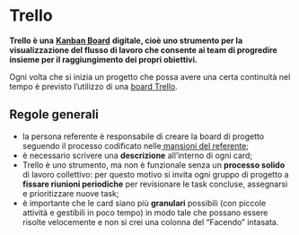 # Trello

**Trello è una** [**Kanban Board**](https://www.youtube.com/watch?v=6lGQIlnHUww) **digitale, cioè uno strumento per la visualizzazione del flusso di lavoro che consente ai team di progredire insieme per il raggiungimento dei propri obiettivi.**

Ogni volta che si inizia un progetto che possa avere una certa continuità nel tempo è previsto l’utilizzo di una [board Trello](https://trello.com/w/ecosistemica1/home).

## Regole generali

* la persona referente è responsabile di creare la board di progetto seguendo il processo codificato nelle[ mansioni del referente](../../partecipazione/progetti/mansioni-referente.md);
* è necessario scrivere una **descrizione** all’interno di ogni card;
* Trello è uno strumento, ma non è funzionale senza un **processo solido** di lavoro collettivo: per questo motivo si invita ogni gruppo di progetto a **fissare riunioni periodiche** per revisionare le task concluse, assegnarsi e prioritizzare nuove task;
* è importante che le card siano più **granulari** possibili (con piccole attività e gestibili in poco tempo) in modo tale che possano essere risolte velocemente e non si crei una colonna del “Facendo” intasata.
